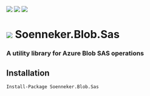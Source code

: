 [![](https://img.shields.io/nuget/v/Soenneker.Blob.Sas.svg?style=for-the-badge)](https://www.nuget.org/packages/Soenneker.Blob.Sas/)
[![](https://img.shields.io/github/actions/workflow/status/soenneker/soenneker.blob.sas/publish-package.yml?style=for-the-badge)](https://github.com/soenneker/soenneker.blob.sas/actions/workflows/publish-package.yml)
[![](https://img.shields.io/nuget/dt/Soenneker.Blob.Sas.svg?style=for-the-badge)](https://www.nuget.org/packages/Soenneker.Blob.Sas/)

# ![](https://user-images.githubusercontent.com/4441470/224455560-91ed3ee7-f510-4041-a8d2-3fc093025112.png) Soenneker.Blob.Sas
### A utility library for Azure Blob SAS operations

## Installation

```
Install-Package Soenneker.Blob.Sas
```
